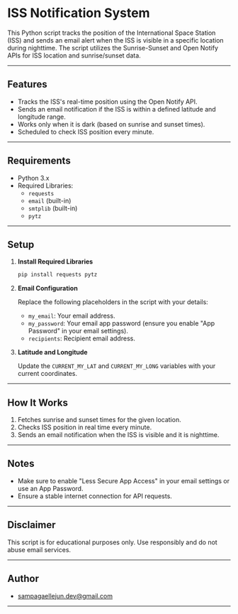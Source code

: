 
# ISS Notification System

This Python script tracks the position of the International Space Station (ISS) and sends an email alert when the ISS is visible in a specific location during nighttime. The script utilizes the Sunrise-Sunset and Open Notify APIs for ISS location and sunrise/sunset data.

---

## Features

- Tracks the ISS's real-time position using the Open Notify API.
- Sends an email notification if the ISS is within a defined latitude and longitude range.
- Works only when it is dark (based on sunrise and sunset times).
- Scheduled to check ISS position every minute.

---

## Requirements

- Python 3.x
- Required Libraries:
  - `requests`
  - `email` (built-in)
  - `smtplib` (built-in)
  - `pytz`

---

## Setup

1. **Install Required Libraries**

   ```bash
   pip install requests pytz
   ```

2. **Email Configuration**

   Replace the following placeholders in the script with your details:

   - `my_email`: Your email address.
   - `my_password`: Your email app password (ensure you enable "App Password" in your email settings).
   - `recipients`: Recipient email address.

3. **Latitude and Longitude**

   Update the `CURRENT_MY_LAT` and `CURRENT_MY_LONG` variables with your current coordinates.

---

## How It Works

1. Fetches sunrise and sunset times for the given location.
2. Checks ISS position in real time every minute.
3. Sends an email notification when the ISS is visible and it is nighttime.

---

## Notes

- Make sure to enable "Less Secure App Access" in your email settings or use an App Password.
- Ensure a stable internet connection for API requests.

---

## Disclaimer

This script is for educational purposes only. Use responsibly and do not abuse email services.

---

## Author

- sampagaellejun.dev@gmail.com

---
